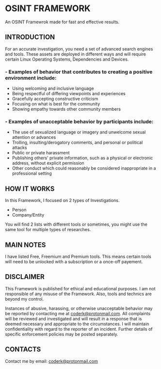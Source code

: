 # OSINT FRAMEWORK
An OSINT Framewrok made for fast and effective results.

## INTRODUCTION
For an accurate investigation, you need a set of advanced search engines and tools. These assets are deployed in different ways and will require certain Linux Operating Systems, Dependencies and Devices.

### - Examples of behavior that contributes to creating a positive environment include:

* Using welcoming and inclusive language
* Being respectful of differing viewpoints and experiences
* Gracefully accepting constructive criticism
* Focusing on what is best for the community
* Showing empathy towards other community members

### - Examples of unacceptable behavior by participants include:

* The use of sexualized language or imagery and unwelcome sexual attention or advances
* Trolling, insulting/derogatory comments, and personal or political attacks
* Public or private harassment
* Publishing others' private information, such as a physical or electronic address, without explicit permission
* Other conduct which could reasonably be considered inappropriate in a professional setting

## HOW IT WORKS
In this Framework, I focused on 2 types of Investigations. 

* Person 
* Company/Entity

You will find 2 lists with different tools or sometimes, you might use the same tool for multiple types of researches.

## MAIN NOTES
I have listed Free, Freemium and Premium tools. This means certain tools will need to be unlocked with a subscription or a once-off payement.

## DISCLAIMER
This Framework is published for ethical and educational purposes. I am not responsible of any misuse of the Framework. Also, tools and technics are beyond my control.

Instances of abusive, harassing, or otherwise unacceptable behavior may be reported by contacting me at coderk@protonmail.com. All complaints will be reviewed and investigated and will result in a response that is deemed necessary and appropriate to the circumstances. I will maintain confidentiality with regard to the reporter of an incident. Further details of specific enforcement policies may be posted separately.

## CONTACTS
Contact me by email: coderk@protonmail.com
